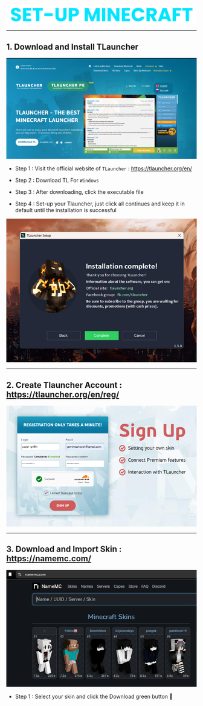 <div align="center"> <img src="assets/texts/setup-mc.png"> </div>

---

## 1. Download and Install TLauncher
<div align="center"> <img src="assets/images/setup-mc/visit tlauncher.jpg"> </div>

- Step 1 : Visit the official website of `TLauncher` : https://tlauncher.org/en/

- Step 2 : Download TL For `Windows`

- Step 3 : After downloading, click the executable file

- Step 4 : Set-up your Tlauncher, just click all continues and keep it in default until the installation is successful

<div align="center"> <img src="assets/images/setup-mc/tlauncher-setup6.jpg"> </div>

---

## 2. Create Tlauncher Account : https://tlauncher.org/en/reg/

<div align="center"> <img src="assets/images/setup-mc/signup.jpg"> </div>

---

## 3. Download and Import Skin : https://namemc.com/

<div align="center"> <img src="assets/images/setup-mc/skin.jpg"> </div>

- Step 1 : Select your skin and click the Download green button 🔽
